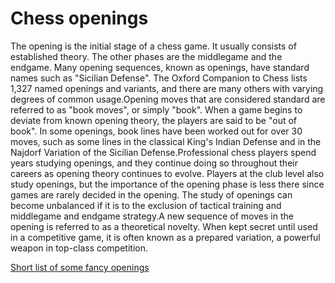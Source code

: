 # Chess openings

The opening is the initial stage of a chess game. It usually consists of established theory. The other phases are the middlegame and the endgame. Many opening sequences, known as openings, have standard names such as "Sicilian Defense". The Oxford Companion to Chess lists 1,327 named openings and variants, and there are many others with varying degrees of common usage.Opening moves that are considered standard are referred to as "book moves", or simply "book". When a game begins to deviate from known opening theory, the players are said to be "out of book". In some openings, book lines have been worked out for over 30 moves, such as some lines in the classical King's Indian Defense and in the Najdorf Variation of the Sicilian Defense.Professional chess players spend years studying openings, and they continue doing so throughout their careers as opening theory continues to evolve. Players at the club level also study openings, but the importance of the opening phase is less there since games are rarely decided in the opening. The study of openings can become unbalanced if it is to the exclusion of tactical training and middlegame and endgame strategy.A new sequence of moves in the opening is referred to as a theoretical novelty. When kept secret until used in a competitive game, it is often known as a prepared variation, a powerful weapon in top-class competition.

[Short list of some fancy openings](https://andrzej-gw.github.io/chess_openings)

